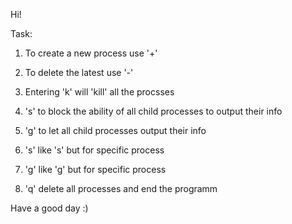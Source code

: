 Hi!

Task:

1) To create a new process use '+'

2) To delete the latest use '-'

3) Entering 'k' will 'kill' all the procsses

4) 's' to block the ability of all child processes to output their info

5) 'g' to let all child processes output their info

6) 's<num>' like 's' but for specific process
  
7) 'g<num>' like 'g' but for specific process
  
8) 'q' delete all processes and end the programm
  
Have a good day :)
